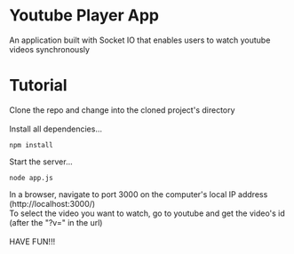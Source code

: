 # Youtube Player App
An application built with Socket IO that enables users to watch youtube videos synchronously

# Tutorial
Clone the repo and change into the cloned project's directory
<br/>
<br/>
Install all dependencies...
```
npm install
```
Start the server...
```
node app.js
```
In a browser, navigate to port 3000 on the computer's local IP address (http://localhost:3000/)
<br/>
To select the video you want to watch, go to youtube and get the video's id (after the "?v=" in the url)
<br/>
<br/>
HAVE FUN!!!

